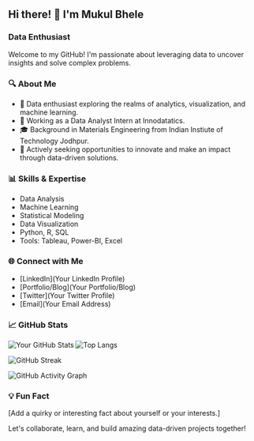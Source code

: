 ## Hi there! 👋 I'm Mukul Bhele

### Data Enthusiast

Welcome to my GitHub! I'm passionate about leveraging data to uncover insights and solve complex problems.

### 🔍 About Me
- 🌱 Data enthusiast exploring the realms of analytics, visualization, and machine learning.
- 💼 Working as a Data Analyst Intern at Innodatatics.
- 🎓 Background in Materials Engineering from Indian Instiute of Technology Jodhpur.
- 🚀 Actively seeking opportunities to innovate and make an impact through data-driven solutions.

### 📊 Skills & Expertise
- Data Analysis
- Machine Learning
- Statistical Modeling
- Data Visualization
- Python, R, SQL
- Tools: Tableau, Power-BI, Excel

### 🌐 Connect with Me
- [LinkedIn](Your LinkedIn Profile)
- [Portfolio/Blog](Your Portfolio/Blog)
- [Twitter](Your Twitter Profile)
- [Email](Your Email Address)

### 📈 GitHub Stats
<img align="left" src="https://github-readme-stats.vercel.app/api?username=mukul-bhele&show_icons=true&theme=radical" alt="Your GitHub Stats" />

![Top Langs](https://github-readme-stats.vercel.app/api/top-langs/?username=mukul-bhele&layout=compact&theme=radical)

![GitHub Streak](https://github-readme-streak-stats.herokuapp.com/?user=mukul-bhele&theme=radical)

![GitHub Activity Graph](https://activity-graph.herokuapp.com/graph?username=mukul-bhele&theme=radical)



### 💡 Fun Fact
[Add a quirky or interesting fact about yourself or your interests.]

Let's collaborate, learn, and build amazing data-driven projects together!
